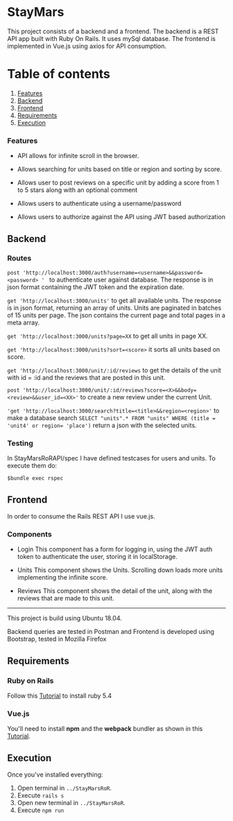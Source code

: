 # StayMars

This project consists of a backend and a frontend. The backend is a REST API app built with Ruby On Rails. It uses mySql database. 
The frontend is implemented in Vue.js using axios for API consumption.

# Table of contents
1. [Features](#Features)
2. [Backend](#Backend)
3. [Frontend](#Frontend)
4. [Requirements](#Requirements)
5. [Execution](#Execution)

### Features

* API allows for infinite scroll in the browser.

* Allows searching for units based on title or region and sorting by score.

* Allows user to post reviews on a specific unit by adding a score from 1 to 5 stars along with
an optional comment

* Allows users to authenticate using a username/password

* Allows users to authorize against the API using JWT based authorization


## Backend

### Routes
`post 'http://localhost:3000/auth?username=<username>&&password=<password> ' ` to authenticate user against database.
The response is in json format containing the JWT token and the expiration date.

`get 'http://localhost:3000/units'` to get all available units. The response is in json format, returning an array of units. Units are paginated 
in batches of 15 units per page. The json contains the current page and total pages in a meta array.

`get 'http://localhost:3000/units?page=XX` to get all units in page XX.

`get 'http://localhost:3000/units?sort=<score>` it sorts all units based on score.

`get 'http://localhost:3000/unit/:id/reviews` to get the details of the unit with id = :id and the reviews that are posted in this unit.

`post 'http://localhost:3000/unit/:id/reviews?score=<X>&&body=<review>&&user_id=<XX>'` to create a new review under the current Unit.

`'get 'http://localhost:3000/search?title=<title>&&region=<region>'` to make a database search `SELECT "units".* FROM "units" WHERE (title = 'unit4' or region= 'place')` return 
a json with the selected units.


### Testing

In StayMarsRoRAPI/spec I have defined testcases for users and units. To execute them do:

`$bundle exec rspec`

## Frontend

In order to consume the Rails REST API I use vue.js.

### Components

* Login
This component has a form for logging in, using the JWT auth token to authenticate the user, storing it in localStorage.

* Units
This component shows the Units. Scrolling down loads more units implementing the infinite score.

* Reviews
This component shows the detail of the unit, along with the reviews that are made to this unit.

----------------------------------------------------
This project is build using Ubuntu 18.04.

Backend queries are tested in Postman and Frontend is developed using Bootstrap, tested in Mozilla Firefox
## Requirements

### Ruby on Rails

Follow this [Tutorial](https://www.tutorialspoint.com/ruby-on-rails/rails-installation.htm) to install ruby 5.4

### Vue.js

You'll need to install __npm__ and the __webpack__ bundler as shown in this [Tutorial](https://vuejs.org/v2/guide/installation.html). 

## Execution

Once you've installed everything:

1. Open terminal in `../StayMarsRoR`.
2. Execute `rails s`
3. Open new terminal in `../StayMarsRoR`.
4. Execute `npm run`
